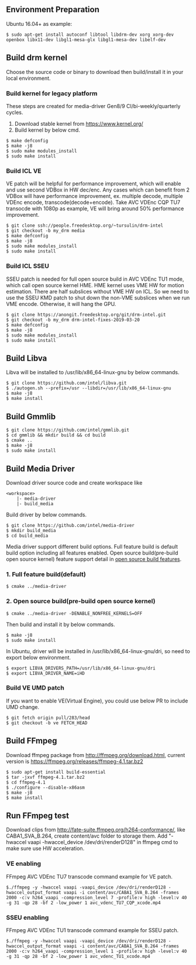 ## Environment Preparation
Ubuntu 16.04+ as example:
```
$ sudo apt-get install autoconf libtool libdrm-dev xorg xorg-dev openbox libx11-dev libgl1-mesa-glx libgl1-mesa-dev libelf-dev
```

## Build drm kernel
Choose the source code or binary to download then build/install it in your local environment.

### Build kernel for legacy platform
These steps are created for media-driver Gen8/9 CI/bi-weekly/quarterly cycles.

1. Download stable kernel from https://www.kernel.org/
2. Build kernel by below cmd.
```
$ make defconfig
$ make -j8
$ sudo make modules_install
$ sudo make install
```

### Build ICL VE
VE patch will be helpful for performance improvement, which will enable and use second VDBox in HW dec/enc. Any cases which can benefit from 2 VDBox will have performance improvement, ex. multiple decode, multiple VDEnc encode, transcode(decode+encode). Take AVC VDEnc CQP TU7 transocde with 1080p as example, VE will bring around 50% performance improvement.
```
$ git clone ssh://people.freedesktop.org/~tursulin/drm-intel
$ git checkout -b my_drm media
$ make defconfig
$ make -j8
$ sudo make modules_install
$ sudo make install
```

### Build ICL SSEU
SSEU patch is needed for full open source build in AVC VDEnc TU1 mode, which call open source kernel HME. HME kernel uses VME HW for motion estimation. There are half subslices without VME HW on ICL. So we need to use the SSEU KMD patch to shut down the non-VME subslices when we run VME encode. Otherwise, it will hang the GPU.
```
$ git clone https://anongit.freedesktop.org/git/drm-intel.git
$ git checkout -b my_drm drm-intel-fixes-2019-03-20
$ make defconfig
$ make -j8
$ sudo make modules_install
$ sudo make install
```

## Build Libva
Libva will be installed to /usr/lib/x86_64-linux-gnu by below commands.
```
$ git clone https://github.com/intel/libva.git
$ ./autogen.sh --prefix=/usr --libdir=/usr/lib/x86_64-linux-gnu
$ make -j8
$ make install
```

## Build Gmmlib
```
$ git clone https://github.com/intel/gmmlib.git
$ cd gmmlib && mkdir build && cd build
$ cmake ..
$ make -j8
$ sudo make install
```

## Build Media Driver
Download driver source code and create workspace like
```
<workspace>
    |- media-driver
    |- build_media
```

Build driver by below commands.
```
$ git clone https://github.com/intel/media-driver
$ mkdir build_media
$ cd build_media
```

Media driver support different build options. Full feature build is default build option including all features enabled. Open source build(pre-build open source kernel) feature support detail in [open source build features](https://github.com/intel/media-driver#features-in-open-source-build).

### 1. Full feature build(default)
```
$ cmake ../media-driver
```

### 2. Open source build(pre-build open source kernel)
```
$ cmake ../media-driver -DENABLE_NONFREE_KERNELS=OFF
```

Then build and install it by below commands.
```
$ make -j8
$ sudo make install
```

In Ubuntu, driver will be installed in /usr/lib/x86_64-linux-gnu/dri, so need to export below environment.
```
$ export LIBVA_DRIVERS_PATH=/usr/lib/x86_64-linux-gnu/dri
$ export LIBVA_DRIVER_NAME=iHD
```

### Build VE UMD patch
If you want to enable VE(Virtual Engine), you could use below PR to include UMD change.
```
$ git fetch origin pull/283/head
$ git checkout -b ve FETCH_HEAD
```

## Build FFmpeg
Download ffmpeg package from http://ffmpeg.org/download.html, current version is https://ffmpeg.org/releases/ffmpeg-4.1.tar.bz2
```
$ sudo apt-get install build-essential
$ tar -jxvf ffmpeg-4.1.tar.bz2
$ cd ffmpeg-4.1
$ ./configure --disable-x86asm
$ make -j8
$ make install
```

## Run FFmpeg test
Download clips from http://fate-suite.ffmpeg.org/h264-conformance/, like CABA1_SVA_B.264, create content/avc folder to storage them. Add "-hwaccel vaapi -hwaccel_device /dev/dri/renderD128" in ffmpeg cmd to make sure use HW acceleration.

### VE enabling
FFmpeg AVC VDEnc TU7 transcode command example for VE patch.
```
$./ffmpeg -y -hwaccel vaapi -vaapi_device /dev/dri/renderD128 -hwaccel_output_format vaapi -i content/avc/CABA1_SVA_B.264 -frames 2000 -c:v h264_vaapi -compression_level 7 -profile:v high -level:v 40 -g 31 -qp 28 -bf 2 -low_power 1 avc_vdenc_TU7_CQP_xcode.mp4
```

### SSEU enabling
FFmpeg AVC VDEnc TU1 transcode command example for SSEU patch.
```
$./ffmpeg -y -hwaccel vaapi -vaapi_device /dev/dri/renderD128 -hwaccel_output_format vaapi -i content/avc/CABA1_SVA_B.264 -frames 2000 -c:v h264_vaapi -compression_level 1 -profile:v high -level:v 40 -g 31 -qp 28 -bf 2 -low_power 1 avc_vdenc_TU1_xcode.mp4
```